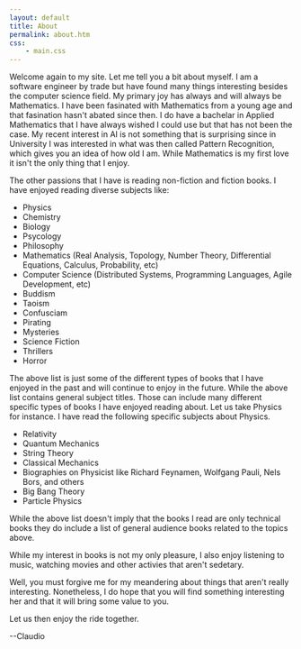 ```yaml
---
layout: default
title: About
permalink: about.htm
css:
    - main.css
---
```


Welcome again to my site.  Let me tell you a bit about myself.  I am a software engineer by trade but have found many
things interesting besides the computer science field.  My primary joy has always and will always be Mathematics.  I
have been fasinated with Mathematics from a young age and that fasination hasn't abated since then.  I do have a
bachelar in Applied Mathematics that I have always wished I could use but that has not been the case.  My recent
interest in AI is not something that is surprising since in University I was interested in what was then called
Pattern Recognition, which gives you an idea of how old I am.  While Mathematics is my first love it isn't the only
thing that I enjoy.

The other passions that I have is reading non-fiction and fiction books.  I have enjoyed reading diverse subjects like:

- Physics
- Chemistry
- Biology
- Psycology
- Philosophy
- Mathematics (Real Analysis, Topology, Number Theory, Differential Equations, Calculus, Probability, etc)
- Computer Science (Distributed Systems, Programming Languages, Agile Development, etc)
- Buddism
- Taoism
- Confusciam
- Pirating
- Mysteries
- Science Fiction
- Thrillers
- Horror

The above list is just some of the different types of books that I have enjoyed in the past and will continue to enjoy
in the future.  While the above list contains general subject titles.  Those can include many different specific types
of books I have enjoyed reading about.  Let us take Physics for instance.  I have read the following specific subjects
about Physics.

- Relativity
- Quantum Mechanics
- String Theory
- Classical Mechanics
- Biographies on Physicist like Richard Feynamen, Wolfgang Pauli, Nels Bors, and others
- Big Bang Theory
- Particle Physics

While the above list doesn't imply that the books I read are only technical books they do include a list of general
audience books related to the topics above.

While my interest in books is not my only pleasure,  I also enjoy listening to music, watching movies and other
activies that aren't sedetary.

Well, you must forgive me for my meandering about things that aren't really interesting.  Nonetheless, I do hope that
you will find something interesting her and that it will bring some value to you.

Let us then enjoy the ride together.

--Claudio


